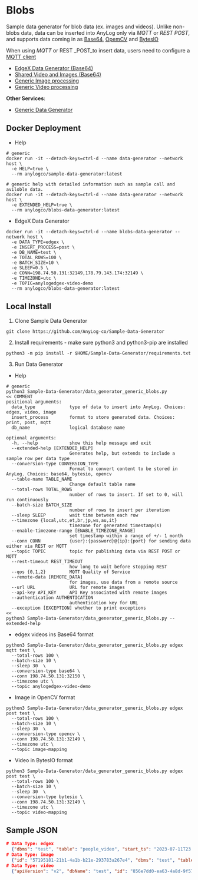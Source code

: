 # Blobs
Sample data generator for blob data (ex. images and videos). Unlike non-blobs data, data can be inserted into AnyLog 
only via _MQTT_ or _REST POST_, and supports data coming in as [Base64](https://www.geeksforgeeks.org/encoding-and-decoding-base64-strings-in-python/), 
[OpemCV](https://www.geeksforgeeks.org/opencv-python-tutorial/) and [BytesIO](https://www.geeksforgeeks.org/python-bytes-method/) 

When using _MQTT_ or REST _POST_to insert data, users need to configure a [MQTT client](https://github.com/AnyLog-co/documentation/blob/master/message%20broker.md#example)
* [EdgeX Data Generator (Base64)](https://github.com/AnyLog-co/deployment-scripts/blob/main/scripts/demo_scripts/edgex_video_demo_base64.al)
* [Shared Video and Images (Base64)](https://github.com/AnyLog-co/deployment-scripts/blob/main/scripts/demo_scripts/demo_video_images.al)
* [Generic Image processing](https://github.com/AnyLog-co/deployment-scripts/blob/main/scripts/sample_code/blob_image_data.al)
* [Generic Video processing](https://github.com/AnyLog-co/deployment-scripts/blob/main/scripts/sample_code/blob_video_data.al)


**Other Services**:
* [Generic Data Generator](README.md)

## Docker Deployment 
* Help 
```shell
# generic
docker run -it --detach-keys=ctrl-d --name data-generator --network host \
  -e HELP=true \
  --rm anylogco/sample-data-generator:latest
     
# generic help with detailed information such as sample call and aviloble data. 
docker run -it --detach-keys=ctrl-d --name data-generator --network host \
  -e EXTENDED_HELP=true \
  --rm anylogco/blobs-data-generator:latest
```
* EdgeX Data Generator
```shell
docker run -it --detach-keys=ctrl-d --name blobs-data-generator --network host \
  -e DATA_TYPE=edgex \
  -e INSERT_PROCESS=post \
  -e DB_NAME=test \
  -e TOTAL_ROWS=100 \
  -e BATCH_SIZE=10 \
  -e SLEEP=0.5 \
  -e CONN=198.74.50.131:32149,178.79.143.174:32149 \
  -e TIMEZONE=utc \
  -e TOPIC=anylogedgex-video-demo
  --rm anylogco/blobs-data-generator:latest
```

## Local Install
1. Clone Sample Data Generator
```shell
git clone https://github.com/AnyLog-co/Sample-Data-Generator
```

2. Install requirements - make sure python3 and python3-pip are installed   
```shell
python3 -m pip install -r $HOME/Sample-Data-Generator/requirements.txt
```

3. Run Data Generator
* Help
```shell
# generic
python3 Sample-Data-Generator/data_generator_generic_blobs.py
<< COMMENT
positional arguments:
  data_type             type of data to insert into AnyLog. Choices: edgex, video, image
  insert_process        format to store generated data. Choices: print, post, mqtt
  db_name               logical database name

optional arguments:
  -h, --help            show this help message and exit
  --extended-help [EXTENDED_HELP]
                        Generates help, but extends to include a sample row per data type
  --conversion-type CONVERSION_TYPE
                        Format to convert content to be stored in AnyLog. Choices: base64, bytesio, opencv
  --table-name TABLE_NAME
                        Change default table name
  --total-rows TOTAL_ROWS
                        number of rows to insert. If set to 0, will run continuously
  --batch-size BATCH_SIZE
                        number of rows to insert per iteration
  --sleep SLEEP         wait time between each row
  --timezone {local,utc,et,br,jp,ws,au,it}
                        timezone for generated timestamp(s)
  --enable-timezone-range [ENABLE_TIMEZONE_RANGE]
                        set timestamp within a range of +/- 1 month
  --conn CONN           {user}:{password}@{ip}:{port} for sending data either via REST or MQTT
  --topic TOPIC         topic for publishing data via REST POST or MQTT
  --rest-timeout REST_TIMEOUT
                        how long to wait before stopping REST
  --qos {0,1,2}         MQTT Quality of Service
  --remote-data [REMOTE_DATA]
                        for images, use data from a remote source
  --url URL             URL for remote images
  --api-key API_KEY     API Key associated with remote images
  --authentication AUTHENTICATION
                        authentication key for URL
  --exception [EXCEPTION] whether to print exceptions
<<
python3 Sample-Data-Generator/data_generator_generic_blobs.py --extended-help
```
* edgex videos ins Base64 format
```shell
python3 Sample-Data-Generator/data_generator_generic_blobs.py edgex mqtt test \
  --total-rows 100 \
  --batch-size 10 \
  --sleep 30  \
  --conversion-type base64 \
  --conn 198.74.50.131:32150 \
  --timezone utc \
  --topic anylogedgex-video-demo
```
* Image in OpenCV format
```shell
python3 Sample-Data-Generator/data_generator_generic_blobs.py edgex post test \
  --total-rows 100 \
  --batch-size 10 \
  --sleep 30  \
  --conversion-type opencv \
  --conn 198.74.50.131:32149 \
  --timezone utc \
  --topic image-mapping
```

* Video in BytesIO format
```shell
python3 Sample-Data-Generator/data_generator_generic_blobs.py edgex post test \
  --total-rows 100 \
  --batch-size 10 \
  --sleep 30  \
  --conversion-type bytesio \
  --conn 198.74.50.131:32149 \
  --timezone utc \
  --topic video-mapping
```

## Sample JSON
```json
# Data Type: edgex
  {"dbms": "test", "table": "people_video", "start_ts": "2023-07-11T23:36:31.428555", "end_ts": "2023-07-11T23:36:36.428569", "file_content": "AAAAIGZ0eXBpc29tAAAC...", "count": 4, "confidence": 0.75}
# Data Type: image
  {"id": "57195181-21b1-4a1b-b21e-293783a267e4", "dbms": "test", "table": "images", "file_name": "20200306202534601.jpeg", "file_type": "image/jpeg", "file_content": "/9j/4AAQSkZJRgABAQAA...", "detection": [{"class": "kizu", "bbox": [658, 657, 674, 671], "score": 0.59605}], "status": "ok"}
# Data Type: video
  {"apiVersion": "v2", "dbName": "test", "id": "856e7dd0-ea63-4a8d-9f57-ba9f578c6fd2", "deviceName": "videos", "origin": 1689121459, "profileName": "anylog-video-generator", "readings": [{"timestamp": "2023-07-11T17:24:19.120476Z", "start_ts": "2023-07-11T17:24:19.120476Z", "end_ts": "2023-07-11T17:25:44.120476Z", "binaryValue": "AAAAIGZ0eXBpc29tAAAC...", "deviceName": "video18A", "id": "27618fc9-3df9-ee59-46e7-11748debdbe5", "mediaType": "video/mp4", "origin": 1689121459, "profileName": "mp4", "resourceName": "OnvifSnapshot", "valueType": "Binary", "num_cars": 40, "speed": 59.79}], "sourceName": "OnvifSnapshot"}
```